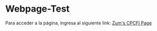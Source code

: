 # Webpage-Test

Para acceder a la página, ingresa al siguiente link:
[Zum's CPCFI Page](https://zums-stuff.github.io/Webpage-Test/)